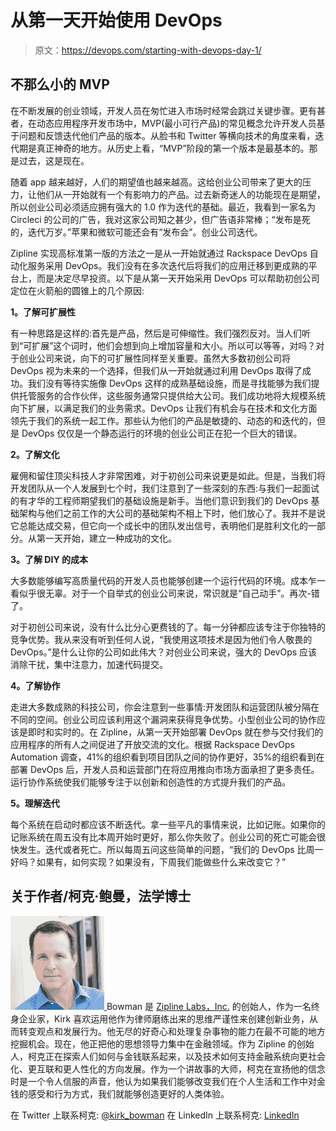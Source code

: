 # 从第一天开始使用 DevOps

> 原文：<https://devops.com/starting-with-devops-day-1/>

## 不那么小的 MVP

在不断发展的创业领域，开发人员在匆忙进入市场时经常会跳过关键步骤。更有甚者，在动态应用程序开发市场中，MVP(最小可行产品)的常见概念允许开发人员基于问题和反馈迭代他们产品的版本。从脸书和 Twitter 等横向技术的角度来看，迭代期是真正神奇的地方。从历史上看，“MVP”阶段的第一个版本是最基本的。那是过去，这是现在。

随着 app 越来越好，人们的期望值也越来越高。这给创业公司带来了更大的压力，让他们从一开始就有一个有影响力的产品。过去新奇迷人的功能现在是期望，所以创业公司必须适应拥有强大的 1.0 作为迭代的基础。最近，我看到一家名为 Circleci 的公司的广告，我对这家公司知之甚少，但广告语非常棒；“发布是死的，迭代万岁。”苹果和微软可能还会有“发布会”。创业公司迭代。

Zipline 实现高标准第一版的方法之一是从一开始就通过 Rackspace DevOps 自动化服务采用 DevOps。我们没有在多次迭代后将我们的应用迁移到更成熟的平台上，而是决定尽早投资。以下是从第一天开始采用 DevOps 可以帮助初创公司定位在火箭船的圆锥上的几个原因:

**1。了解可扩展性**

有一种思路是这样的:首先是产品，然后是可伸缩性。我们强烈反对。当人们听到“可扩展”这个词时，他们会想到向上增加容量和大小。所以可以等等，对吗？对于创业公司来说，向下的可扩展性同样至关重要。虽然大多数初创公司将 DevOps 视为未来的一个选择，但我们从一开始就通过利用 DevOps 取得了成功。我们没有等待实施像 DevOps 这样的成熟基础设施，而是寻找能够为我们提供托管服务的合作伙伴，这些服务通常只提供给大公司。我们成功地将大规模系统向下扩展，以满足我们的业务需求。DevOps 让我们有机会与在技术和文化方面领先于我们的系统一起工作。那些认为他们的产品是敏捷的、动态的和迭代的，但是 DevOps 仅仅是一个静态运行的环境的创业公司正在犯一个巨大的错误。

**2。了解文化**

雇佣和留住顶尖科技人才非常困难，对于初创公司来说更是如此。但是，当我们将开发团队从一个人发展到七个时，我们注意到了一些深刻的东西:与我们一起面试的有才华的工程师期望我们的基础设施是新手。当他们意识到我们的 DevOps 基础架构与他们之前工作的大公司的基础架构不相上下时，他们放心了。我并不是说它总能达成交易，但它向一个成长中的团队发出信号，表明他们是胜利文化的一部分。从第一天开始，建立一种成功的文化。

**3。了解 DIY 的成本**

大多数能够编写高质量代码的开发人员也能够创建一个运行代码的环境。成本乍一看似乎很无辜。对于一个自举式的创业公司来说，常识就是“自己动手”。再次-错了。

对于初创公司来说，没有什么比分心更费钱的了。每一分钟都应该专注于你独特的竞争优势。我从来没有听到任何人说，“我使用这项技术是因为他们令人敬畏的 DevOps。”是什么让你的公司如此伟大？对创业公司来说，强大的 DevOps 应该消除干扰，集中注意力，加速代码提交。

**4。了解协作**

走进大多数成熟的科技公司，你会注意到一些事情:开发团队和运营团队被分隔在不同的空间。创业公司应该利用这个漏洞来获得竞争优势。小型创业公司的协作应该是即时和实时的。在 Zipline，从第一天开始部署 DevOps 就在参与交付我们的应用程序的所有人之间促进了开放交流的文化。根据 Rackspace DevOps Automation 调查，41%的组织看到项目团队之间的协作更好，35%的组织看到在部署 DevOps 后，开发人员和运营部门在将应用推向市场方面承担了更多责任。运行协作系统使我们能够专注于以创新和创造性的方式提升我们的产品。

**5。理解迭代**

每个系统在启动时都应该不断迭代。拿一些平凡的事情来说，比如记账。如果你的记账系统在周五没有比本周开始时更好，那么你失败了。创业公司的死亡可能会很快发生。迭代或者死亡。所以每周五问这些简单的问题，“我们的 DevOps 比周一好吗？如果有，如何实现？如果没有，下周我们能做些什么来改变它？”

## 关于作者/柯克·鲍曼，法学博士

[![Kirk Headshot](img/5b0f4c4a86381e2b8442285e6b8edc50.png) ](https://devops.com/wp-content/uploads/2015/08/Kirk-Headshot.jpg) Bowman 是 [Zipline Labs，Inc.](https://zipline.co/) 的创始人，作为一名终身企业家，Kirk 喜欢运用他作为律师磨练出来的思维严谨性来创建创新业务，从而转变观点和发展行为。他无尽的好奇心和处理复杂事物的能力在最不可能的地方挖掘机会。现在，他正把他的思想领导力集中在金融领域。作为 Zipline 的创始人，柯克正在探索人们如何与金钱联系起来，以及技术如何支持金融系统向更社会化、更互联和更人性化的方向发展。作为一个讲故事的大师，柯克在宣扬他的信念时是一个令人信服的声音，他认为如果我们能够改变我们在个人生活和工作中对金钱的感受和行为方式，我们就能够创造更好的人类体验。

在 Twitter 上联系柯克: [@kirk_bowman](https://www.twitter.com/kirk_bowman) 在 LinkedIn 上联系柯克: [LinkedIn](https://www.linkedin.com/in/kirkabowman)